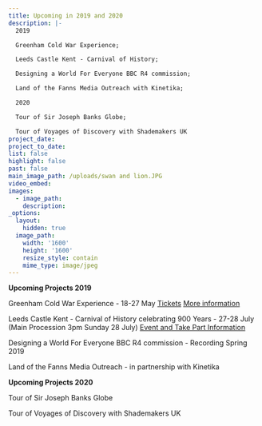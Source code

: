 ```yaml
---
title: Upcoming in 2019 and 2020
description: |-
  2019 

  Greenham Cold War Experience;

  Leeds Castle Kent - Carnival of History;

  Designing a World For Everyone BBC R4 commission;

  Land of the Fanns Media Outreach with Kinetika;

  2020

  Tour of Sir Joseph Banks Globe;

  Tour of Voyages of Discovery with Shademakers UK
project_date:
project_to_date:
list: false
highlight: false
past: false
main_image_path: /uploads/swan and lion.JPG
video_embed:
images:
  - image_path:
    description:
_options:
  layout:
    hidden: true
  image_path:
    width: '1600'
    height: '1600'
    resize_style: contain
    mime_type: image/jpeg
---
```


**Upcoming Projects 2019**

Greenham Cold War Experience - 18-27 May [Tickets](https://cornexchangenew.com/event/greenham-cold-war-experience-2019)&nbsp;[More information](https://www.feteday.co.uk/projects/the-greenham-cold-war-experience/)

Leeds Castle Kent - Carnival of History celebrating 900 Years - 27-28 July (Main Procession 3pm Sunday 28 July) [Event and Take Part Information](https://www.leeds-castle.com/What%E2%80%99s+On/Featured+Events/Carnival+of+History/)

Designing a World For Everyone BBC R4 commission - Recording Spring 2019

Land of the Fanns Media Outreach - in partnership with Kinetika

**Upcoming Projects 2020**

Tour of Sir Joseph Banks Globe

Tour of Voyages of Discovery with Shademakers UK